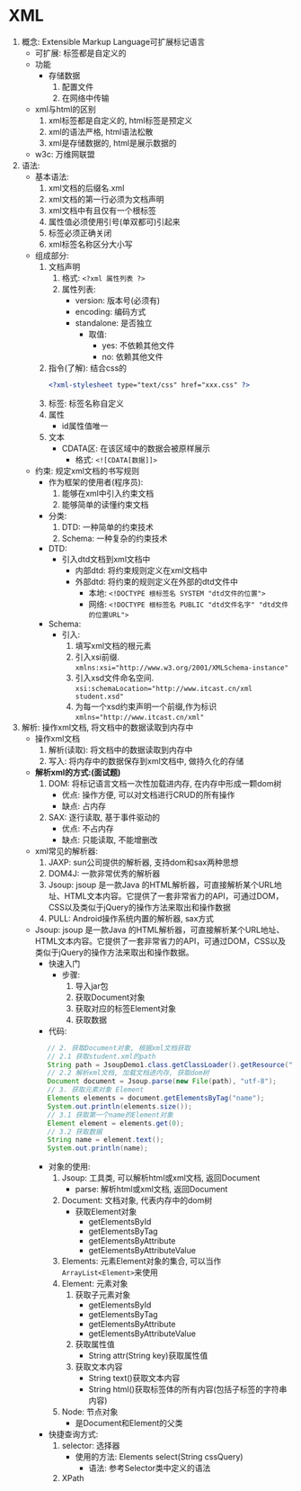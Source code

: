 # XML
1. 概念: Extensible Markup Language可扩展标记语言
   * 可扩展: 标签都是自定义的
   * 功能
     * 存储数据
       1. 配置文件
       2. 在网络中传输
   * xml与html的区别
     1. xml标签都是自定义的, html标签是预定义
     2. xml的语法严格, html语法松散
     3. xml是存储数据的, html是展示数据的
   * w3c: 万维网联盟
2. 语法:
   * 基本语法:
     1. xml文档的后缀名.xml
     2. xml文档的第一行必须为文档声明
     3. xml文档中有且仅有一个根标签
     4. 属性值必须使用引号(单双都可)引起来
     5. 标签必须正确关闭
     6. xml标签名称区分大小写
   * 组成部分:
     1. 文档声明
        1. 格式: ``<?xml 属性列表 ?>``
        2. 属性列表:
           * version: 版本号(必须有)
           * encoding: 编码方式
           * standalone: 是否独立
             * 取值:
               * yes: 不依赖其他文件
               * no: 依赖其他文件
     2. 指令(了解): 结合css的
        ```xml
        <?xml-stylesheet type="text/css" href="xxx.css" ?>
        ```
     3. 标签: 标签名称自定义
     4. 属性
        * id属性值唯一
     5. 文本
        * CDATA区: 在该区域中的数据会被原样展示
          * 格式: ``<![CDATA[数据]]>``
   * 约束: 规定xml文档的书写规则
      * 作为框架的使用者(程序员):
        1. 能够在xml中引入约束文档
        2. 能够简单的读懂约束文档
      * 分类:
        1. DTD: 一种简单的约束技术
        2. Schema: 一种复杂的约束技术
      * DTD:
        * 引入dtd文档到xml文档中
          * 内部dtd: 将约束规则定义在xml文档中
          * 外部dtd: 将约束的规则定义在外部的dtd文件中
            * 本地: ``<!DOCTYPE 根标签名 SYSTEM "dtd文件的位置">``
            * 网络: ``<!DOCTYPE 根标签名 PUBLIC "dtd文件名字" "dtd文件的位置URL">``
      * Schema:
        * 引入:
          1. 填写xml文档的根元素
          2. 引入xsi前缀.  ``xmlns:xsi="http://www.w3.org/2001/XMLSchema-instance"``
          3. 引入xsd文件命名空间.  ``xsi:schemaLocation="http://www.itcast.cn/xml  student.xsd"``
          4. 为每一个xsd约束声明一个前缀,作为标识  ``xmlns="http://www.itcast.cn/xml" ``
3. 解析: 操作xml文档, 将文档中的数据读取到内存中
   * 操作xml文档
     1. 解析(读取): 将文档中的数据读取到内存中
     2. 写入: 将内存中的数据保存到xml文档中, 做持久化的存储
   * **解析xml的方式:(面试题)**
     1. DOM: 将标记语言文档一次性加载进内存, 在内存中形成一颗dom树
        * 优点: 操作方便, 可以对文档进行CRUD的所有操作
        * 缺点: 占内存
     2. SAX: 逐行读取, 基于事件驱动的
        * 优点: 不占内存
        * 缺点: 只能读取, 不能增删改
   * xml常见的解析器:
     1. JAXP: sun公司提供的解析器, 支持dom和sax两种思想
     2. DOM4J: 一款非常优秀的解析器
     3. Jsoup: jsoup 是一款Java 的HTML解析器，可直接解析某个URL地址、HTML文本内容。它提供了一套非常省力的API，可通过DOM，CSS以及类似于jQuery的操作方法来取出和操作数据
     4. PULL: Android操作系统内置的解析器, sax方式
   * Jsoup: jsoup 是一款Java 的HTML解析器，可直接解析某个URL地址、HTML文本内容。它提供了一套非常省力的API，可通过DOM，CSS以及类似于jQuery的操作方法来取出和操作数据。
     * 快速入门
       * 步骤:
         1. 导入jar包
         2. 获取Document对象
         3. 获取对应的标签Element对象
         4. 获取数据
     * 代码:
     ```java
        // 2. 获取Document对象, 根据xml文档获取
        // 2.1 获取student.xml的path
        String path = JsoupDemo1.class.getClassLoader().getResource("student.xml").getPath();
        // 2.2 解析xml文档, 加载文档进内存, 获取dom树
        Document document = Jsoup.parse(new File(path), "utf-8");
        // 3. 获取元素对象 Element
        Elements elements = document.getElementsByTag("name");
        System.out.println(elements.size());
        // 3.1 获取第一个name的Element对象
        Element element = elements.get(0);
        // 3.2 获取数据
        String name = element.text();
        System.out.println(name);
     ```
     * 对象的使用:
       1. Jsoup: 工具类, 可以解析html或xml文档, 返回Document
          * parse: 解析html或xml文档, 返回Document
       2. Document: 文档对象, 代表内存中的dom树
          * 获取Element对象
            * getElementsById
            * getElementsByTag
            * getElementsByAttribute
            * getElementsByAttributeValue
       3. Elements: 元素Element对象的集合, 可以当作``ArrayList<Element>``来使用
       4. Element: 元素对象
          1. 获取子元素对象
             * getElementsById
             * getElementsByTag
             * getElementsByAttribute
             * getElementsByAttributeValue
          2. 获取属性值
             * String attr(String key)获取属性值
          3. 获取文本内容
             * String text()获取文本内容
             * String html()获取标签体的所有内容(包括子标签的字符串内容)
       5. Node: 节点对象
          * 是Document和Element的父类
     * 快捷查询方式:
       1. selector: 选择器
          * 使用的方法: Elements select(String cssQuery)
            * 语法: 参考Selector类中定义的语法
       2. XPath
